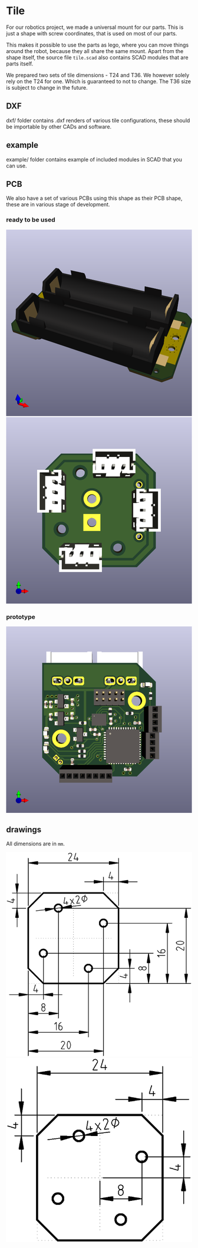 
# Tile

For our robotics project, we made a universal mount for our parts.
This is just a shape with screw coordinates, that is used on most of our parts.

This makes it possible to use the parts as lego, where you can move things around the robot, because they all share the same mount.
Apart from the shape itself, the source file `tile.scad` also contains SCAD modules that are parts itself. 

We prepared two sets of tile dimensions - T24 and T36. We however solely rely on the T24 for one. Which is guaranteed to not to change.
The T36 size is subject to change in the future.

## DXF

dxf/ folder contains .dxf renders of various tile configurations, these should be importable by other CADs and software.

## example

example/ folder contains example of included modules in SCAD that you can use.

## PCB

We also have a set of various PCBs using this shape as their PCB shape, these are in various stage of development.

### ready to be used

![](pcb/18650_holder/18650_holder.png)
![](pcb/power_dwitch/power_dwitch.png)

### prototype

![](pcb/base2.0/base2.0.png)

## drawings

All dimensions are in `mm`.

<img src="tile_1x1_dims_I.png">
<img src="tile_1x1_dims_II.png">
